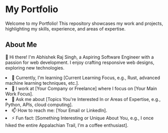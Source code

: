 <h1>My Portfolio </h1>

Welcome to my Portfolio! This repository showcases my work and projects, highlighting my skills, experience, and areas of expertise.

<h2>About Me</h2>

👋 Hi there! I'm Abhishek Raj Singh, a Aspiring Software Engineer with a passion for web development. I enjoy crafting responsive web designs, exploring new technologies.

<li>🌱 Currently, I'm learning [Current Learning Focus, e.g., Rust, advanced machine learning techniques, etc.]. </li>
<li>💼 I work at [Your Company or Freelance] where I focus on [Your Main Work Focus].</li>
<li>💬 Ask me about [Topics You're Interested In or Areas of Expertise, e.g., Python, APIs, cloud computing].</li>
<li>📫 How to reach me: [Your Email or LinkedIn].</li>
<li>⚡ Fun fact: [Something Interesting or Unique About You, e.g., I once hiked the entire Appalachian Trail, I'm a coffee enthusiast].</li>
